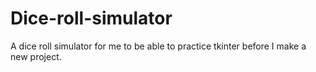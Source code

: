 # Dice-roll-simulator
A dice roll simulator for me to be able to practice tkinter before I make a new project.
